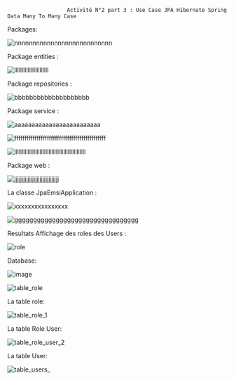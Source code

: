                        Activité N°2 part 3 : Use Case JPA Hibernate Spring Data Many To Many Case

Packages:

![nnnnnnnnnnnnnnnnnnnnnnnnnnn](https://user-images.githubusercontent.com/107000262/232955440-fd174eac-27f1-409a-ad4b-0f2ed0bc10fe.png)

Package entities :

![lllllllllllllllllllllll](https://user-images.githubusercontent.com/107000262/232956096-98dac748-2fac-46f8-a464-420120652562.png)

Package repositories :

![bbbbbbbbbbbbbbbbbbbb](https://user-images.githubusercontent.com/107000262/232956362-edf11ee2-2b05-4324-bf5f-863b93834e63.png)

Package service :

![aaaaaaaaaaaaaaaaaaaaaaaaa](https://user-images.githubusercontent.com/107000262/232956568-ab6be41c-709a-4da1-86f0-dd0c61eeb737.png)

![fffffffffffffffffffffffffffffffffffffffffffff](https://user-images.githubusercontent.com/107000262/232956751-a3361530-c56e-425b-8df0-1f8906e8f3da.png)

![llllllllllllllllllllllllllllllllllllllllllllllll](https://user-images.githubusercontent.com/107000262/232956856-8fda57c9-b2b9-48c3-81ac-62c824287b7f.png)

Package web :

![jjjjjjjjjjjjjjjjjjjjjjjjjjjjjj](https://user-images.githubusercontent.com/107000262/232957003-21776290-4a55-43be-8c1a-14adac5da8a6.png)

La classe JpaEmsiApplication :

![xxxxxxxxxxxxxxxx](https://user-images.githubusercontent.com/107000262/232957735-d91bd95e-01bc-4096-8bac-d274bcaa913e.png)


![ggggggggggggggggggggggggggggggggg](https://user-images.githubusercontent.com/107000262/232958009-3825c83d-bbe8-45ee-ade9-c81244283c9a.png)

Resultats Affichage des roles des Users : 

![role](https://user-images.githubusercontent.com/107000262/232958835-f660bafd-624e-402f-8cf2-7079a6f94230.png)

Database:

![image](https://user-images.githubusercontent.com/107000262/232959619-78ad7757-76ab-4d10-9c1a-751e405e91a8.png)


![table_role](https://user-images.githubusercontent.com/107000262/232959879-7bc314f5-e38d-493c-b1bd-ddc6e47d16b6.png)

La table  role:

![table_role_1](https://user-images.githubusercontent.com/107000262/232960007-db4e70ad-e844-4605-a02f-b5e905916aaa.png)

La table Role User: 

![table_role_user_2](https://user-images.githubusercontent.com/107000262/232960132-3a1635a8-5ade-4e69-83da-c6080f23eae8.png)

La table User:

![table_users_](https://user-images.githubusercontent.com/107000262/232960134-bbdf6217-215a-43ce-9ae8-8ca1acad3ec6.png)















